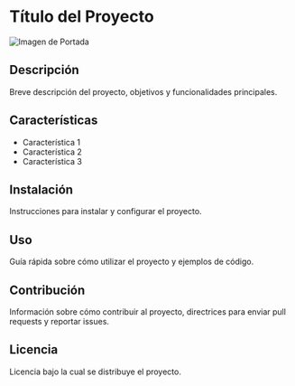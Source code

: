 # Título del Proyecto 

![Imagen de Portada](url_de_la_imagen) 

## Descripción 

Breve descripción del proyecto, objetivos y funcionalidades principales. 

## Características 

- Característica 1
- Característica 2
- Característica 3


## Instalación 
Instrucciones para instalar y configurar el proyecto. 


## Uso 

Guía rápida sobre cómo utilizar el proyecto y ejemplos de código. 


## Contribución 

Información sobre cómo contribuir al proyecto, directrices para enviar pull requests y reportar issues. 


## Licencia 

Licencia bajo la cual se distribuye el proyecto.

